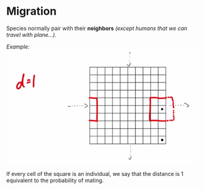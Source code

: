 # Migration

Species normally pair with their **neighbors** *(except humans that we can travel with plane...)*.

*Example:*
![distance](assets/distance.png "distnce")

If every cell of the square is an individual, we say that the distance is 1 equivalent to the probability of mating. 

```javascript

```